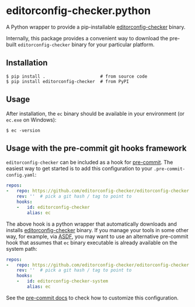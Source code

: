 # editorconfig-checker.python
A Python wrapper to provide a pip-installable [editorconfig-checker](https://github.com/editorconfig-checker/editorconfig-checker) binary.

Internally, this package provides a convenient way to download the pre-built `editorconfig-checker` binary for your particular platform.


## Installation
```
$ pip install .                     # from source code
$ pip install editorconfig-checker  # from PyPI
```


## Usage
After installation, the `ec` binary should be available in your environment (or `ec.exe` on Windows):

```
$ ec -version
```


## Usage with the pre-commit git hooks framework
`editorconfig-checker` can be included as a hook for [pre-commit](https://pre-commit.com/).
The easiest way to get started is to add this configuration to your `.pre-commit-config.yaml`:

```yaml
repos:
-   repo: https://github.com/editorconfig-checker/editorconfig-checker.python
    rev: ''  # pick a git hash / tag to point to
    hooks:
    -   id: editorconfig-checker
        alias: ec
```

The above hook is a python wrapper that automatically downloads and installs
[editorconfig-checker](https://editorconfig-checker.github.io/) binary.
If you manage your tools in some other way, for example, via [ASDF](https://asdf-vm.com/),
you may want to use an alternative pre-commit hook that assumes that
`ec` binary executable is already available on the system path:

```yaml
repos:
-   repo: https://github.com/editorconfig-checker/editorconfig-checker.python
    rev: ''  # pick a git hash / tag to point to
    hooks:
    -   id: editorconfig-checker-system
        alias: ec
```

See the [pre-commit docs](https://pre-commit.com/#pre-commit-configyaml---hooks) to check how to customize this configuration.
